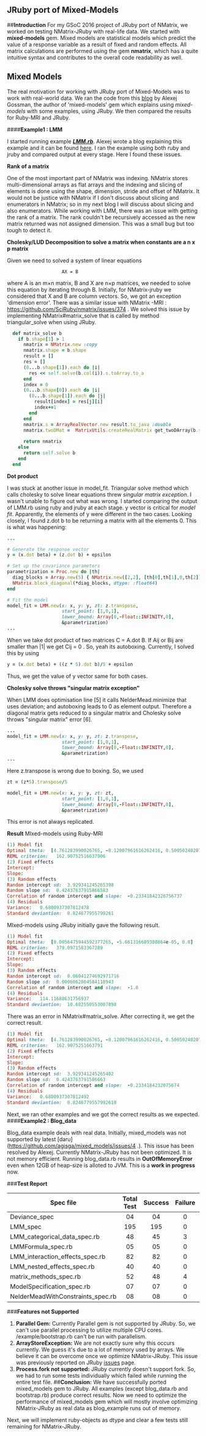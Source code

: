 **JRuby port of Mixed-Models**
-
##**Introduction**
For my GSoC 2016 project of JRuby port of NMatrix, we worked on testing NMatrix-JRuby with real-life data. We started with **mixed-models** gem. 
Mixed models are statistical models which predict the value of a response variable as a result of fixed and random effects. All matrix calculations are performed using the gem **nmatrix**, which has a quite intuitive syntax and contributes to the overall code readability as well.




## **Mixed Models**

The real motivation for working with JRuby port of Mixed-Models was to work with real-world data. We ran the code from this [blog](http://sciruby.com/blog/2015/08/19/gsoc-2015-mixed-models/) by Alexej Gossman, the author of 'mixed-models' gem which explains using *mixed-models* with some examples, using JRuby. We then compared the results for Ruby-MRI and JRuby.


####**Example1 : LMM**

I started running example [***LMM.rb***](https://github.com/agisga/mixed_models/blob/master/examples/LMM.rb). Alexej wrote a blog explaining this example and it can be found [here](http://www.alexejgossmann.com/First-linear-mixed-model-fit/). I ran the example using both ruby and jruby and compared output at every stage. Here I found these issues.

**Rank of a matrix**

One of the most important part of NMatrix was indexing. NMatrix stores multi-dimensional arrays as flat arrays and the indexing and slicing of elements is done using the shape, dimension, stride and offset of NMatrix. It would not be justice with NMatrix if I don't discuss about slicing and enumerators in NMatrix; so in my next blog I will discuss about slicing and also enumerators.
While working with LMM, there was an issue with getting the rank of a matrix. The rank couldn't be recursively accessed as the new matrix returned was not assigned dimension. This was a small bug but too tough to detect it.
  
**Cholesky/LUD Decomposition to solve a matrix when constants are a n x p matrix**

Given we need to solved a system of linear equations

                        AX = B
where A is an m×n matrix, B and X are n×p matrices, we needed to solve this equation by iterating through B.
Initially, for NMatrix-jruby we considered that X and B are column vectors. So, we got an exception 'dimension error'.
There was a similar issue with NMatrix -MRI : https://github.com/SciRuby/nmatrix/issues/374 .
We solved this issue by implementing NMatrix#matrix_solve that is called by method triangular_solve when using JRuby. 
```ruby
  def matrix_solve b
    if b.shape[1] > 1
      nmatrix = NMatrix.new :copy
      nmatrix.shape = b.shape
      result = []
      res = []
      (0...b.shape[1]).each do |i|
        res << self.solve(b.col(i)).s.toArray.to_a
      end
      index = 0
      (0...b.shape[0]).each do |i|
        (0...b.shape[1]).each do |j|
          result[index] = res[j][i]
          index+=1
        end
      end
      nmatrix.s = ArrayRealVector.new result.to_java :double
      nmatrix.twoDMat =  MatrixUtils.createRealMatrix get_twoDArray(b.shape, result)
      
      return nmatrix
    else
      return self.solve b
    end
  end
```
**Dot product**

I was stuck at another issue in model_fit. Triangular solve method which calls cholesky to solve linear equations threw *singular matrix exception*.  I wasn't unable to figure out what was wrong.  I started comparing the output of LMM.rb using ruby and jruby at each stage. y vector is critical for *model fit*. Apparently, the elements of y were different in the two cases. Looking closely, I found z.dot b to be returning a matrix with all the elements 0.  This is what was happening:
```ruby
...

# Generate the response vector
y = (x.dot beta) + (z.dot b) + epsilon

# Set up the covariance parameters
parametrization = Proc.new do |th| 
  diag_blocks = Array.new(5) { NMatrix.new([2,2], [th[0],th[1],0,th[2]], dtype: :float64) }
  NMatrix.block_diagonal(*diag_blocks, dtype: :float64) 
end

# Fit the model
model_fit = LMM.new(x: x, y: y, zt: z.transpose,
                    start_point: [1,0,1], 
                    lower_bound: Array[0,-Float::INFINITY,0],
                    &parametrization) 
...
```     
When we take dot product of two matrices C = A.dot B. If Aij or Bij are smaller than |1| we get Cij = 0 . So, yeah its autoboxing.
Currently, I solved this by using
```ruby
y = (x.dot beta) + ((z * 5).dot b)/5 + epsilon
```   
Thus, we get the value of y vector same for both cases.


 **Cholesky solve throws "singular matrix exception"**
 
When LMM does optimisation line [5] it calls NelderMead.minimize that uses deviation; and autoboxing leads to 0 as element output. Therefore a diagonal matrix gets reduced to a singular matrix and Cholesky solve throws "singular matrix" error [6].
```ruby
...
model_fit = LMM.new(x: x, y: y, zt: z.transpose,
                    start_point: [1,0,1], 
                    lower_bound: Array[0,-Float::INFINITY,0],
                    &parametrization) 
...
```
Here z.transpose is wrong due to boxing. So, we used 
```ruby
zt = (z*5).transpose/5
```
```ruby
model_fit = LMM.new(x: x, y: y, zt: zt,
                    start_point: [1,0,1], 
                    lower_bound: Array[0,-Float::INFINITY,0],
                    &parametrization) 
```
This error is not always replicated.

**Result**
MIxed-models using Ruby-MRI
```ruby
(1) Model fit
Optimal theta:  [4.761283990026765, -0.12007961616262416, 0.5005024020787956]
REML criterion:   162.90752516637906
(2) Fixed effects
Intercept:  
Slope:  
(3) Random effects
Random intercept sd:  3.929341245265398
Random slope sd:  0.42437637915866583
Correlation of random intercept and slope:  -0.23341842320756737
(4) Residuals
Variance:   0.6800937307812478
Standard deviantion:  0.824677955799261
```
MIxed-models using JRuby initially gave the following result. 
```ruby
(1) Model fit
Optimal theta:  [0.0056475944592377265, -5.661316609380864e-05, 0.0]
REML criterion:   379.0971583367289
(2) Fixed effects
Intercept:  
Slope:  
(3) Random effects
Random intercept sd:  0.06041274692971716
Random slope sd:  0.0006062864584118943
Correlation of random intercept and slope:  -1.0
(4) Residuals
Variance:   114.11688631756937
Standard deviantion:  10.682550553007898
```
There was an error in NMatrix#matrix_solve. After correcting it, we get the correct result.
```ruby
(1) Model fit
Optimal theta:  [4.761283990026765, -0.12007961616262416, 0.5005024020787956]
REML criterion:   162.9075251663791
(2) Fixed effects
Intercept:  
Slope:  
(3) Random effects
Random intercept sd:  3.929341245265402
Random slope sd:  0.4243763791586663
Correlation of random intercept and slope:  -0.2334184232075674
(4) Residuals
Variance:   0.6800937307812492
Standard deviantion:  0.8246779557992618
```
Next, we ran other examples and we got the correct results as we expected.
####**Example2 : Blog_data**

Blog_data example deals with real data. Initially, mixed_models was not supported by latest [daru](https://github.com/agisga/mixed_models/issues/4 .). This issue has been resolved by Alexej. 
Currently NMatrix-JRuby has not been optimized. It is not memory efficient. Running blog_data.rb results in **OutOfMemoryError** even when 12GB of heap-size is alloted to JVM.
This is a **work in progress** now.

###**Test Report**

|Spec file|Total Test|Success|Failure|Pending|
|------------|:------------:|:-----------:|:-------------:|:-------------:|
|Deviance_spec|04|04|0|0|
|LMM_spec|195|195|0|0|
|LMM_categorical_data_spec.rb|48|45|3|0|
|LMMFormula_spec.rb|05|05|0|0|
|LMM_interaction_effects_spec.rb|82|82|0|0|
|LMM_nested_effects_spec.rb|40|40|0|0|
|matrix_methods_spec.rb|52|48|4|0|
|ModelSpecification_spec.rb|07|07|0|0|
|NelderMeadWithConstraints_spec.rb|08|08|0|0|

###**Features not Supported**

1. **Parallel Gem:** Currently Parallel gem is not supported by JRuby. So, we can't use parallel processing to utilize multiple CPU cores. /example/bootstrap.rb can't be run with parallelism.
2. **ArrayStoreException:** We are not exactly sure why this occurs currently. We guess it's due to a lot of memory used by arrays. We believe it can be overcome once we optimize NMatrix-JRuby. This issue was previously reported on JRuby [issues](https://github.com/jruby/jruby/issues/2615) page.
3. **Process.fork not supported:** JRuby currently doesn't support fork. So, we had to run some tests individually which failed while running the entire test file. 
##**Conclusion:**
We have successfully ported mixed_models gem to JRuby. All examples (except blog_data.rb and bootstrap.rb) produce correct results. Now we need to optimize the performance of mixed_models gem which will mostly involve optimizing NMatrix-JRuby as real data as blog_example runs out of memory. 

Next, we will implement ruby-objects as dtype and clear a few tests still remaining for NMatrix-JRuby.
